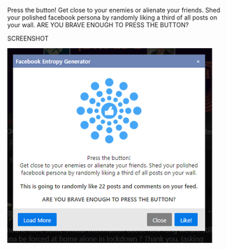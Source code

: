 Press the button! Get close to your enemies or alienate your friends. 
Shed your polished facebook persona by randomly liking a third of all posts on your wall.
ARE YOU BRAVE ENOUGH TO PRESS THE BUTTON?


SCREENSHOT

![ScreenShot](/Capture.PNG "Screenshot")